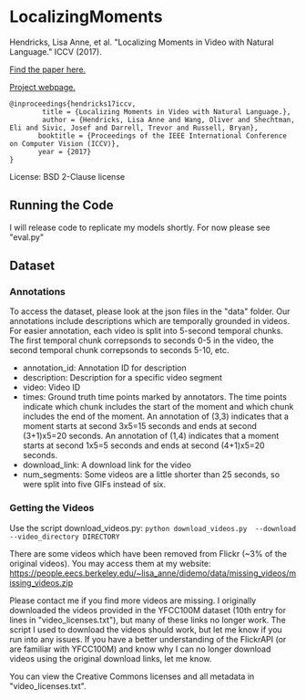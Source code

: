 # LocalizingMoments

Hendricks, Lisa Anne, et al. "Localizing Moments in Video with Natural Language." ICCV (2017).

[Find the paper here.](https://arxiv.org/pdf/1708.01641.pdf)

[Project webpage.](https://people.eecs.berkeley.edu/~lisa_anne/didemo.html)

```
@inproceedings{hendricks17iccv, 
        title = {Localizing Moments in Video with Natural Language.}, 
        author = {Hendricks, Lisa Anne and Wang, Oliver and Shechtman, Eli and Sivic, Josef and Darrell, Trevor and Russell, Bryan}, 
       booktitle = {Proceedings of the IEEE International Conference on Computer Vision (ICCV)}, 
       year = {2017} 
}
```

License: BSD 2-Clause license

## Running the Code

I will release code to replicate my models shortly.  For now please see "eval.py" 

## Dataset

### Annotations

To access the dataset, please look at the json files in the "data" folder.  Our annotations include descriptions which are temporally grounded in videos.  For easier annotation, each video is split into 5-second temporal chunks.  The first temporal chunk correpsonds to seconds 0-5 in the video, the second temporal chunk correpsonds to seconds 5-10, etc.  

* annotation_id: Annotation ID for description
* description: Description for a specific video segment
* video: Video ID
* times: Ground truth time points marked by annotators.  The time points indicate which chunk includes the start of the moment and which chunk includes the end of the moment.  An annotation of (3,3) indicates that a moment starts at second 3x5=15 seconds and ends at second (3+1)x5=20 seconds.  An annotation of (1,4) indicates that a moment starts at second 1x5=5 seconds and ends at second (4+1)x5=20 seconds.
* download_link: A download link for the video
* num_segments:  Some videos are a little shorter than 25 seconds, so were split into five GIFs instead of six.

### Getting the Videos

Use the script download_videos.py:
`python download_videos.py  --download --video_directory DIRECTORY`

There are some videos which have been removed from Flickr (~3% of the original videos).  You may access them at my website: https://people.eecs.berkeley.edu/~lisa_anne/didemo/data/missing_videos/missing_videos.zip

Please contact me if you find more videos are missing.  I originally downloaded the videos provided in the YFCC100M dataset (10th entry for lines in "video_licenses.txt"), but many of these links no longer work.  The script I used to download the videos should work, but let me know if you run into any issues.  If you have a better understanding of the FlickrAPI (or are familiar with YFCC100M) and know why I can no longer download videos using the original download links, let me know.

You can view the Creative Commons licenses and all metadata in "video_licenses.txt".

